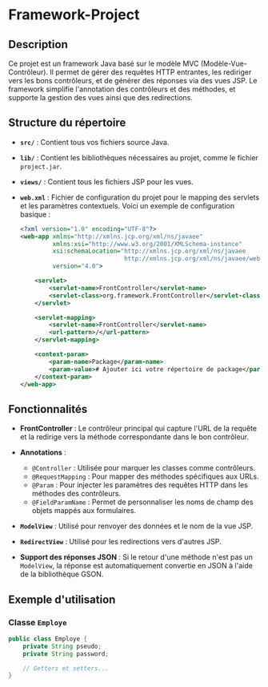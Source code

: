 # Framework-Project

## Description

Ce projet est un framework Java basé sur le modèle MVC (Modèle-Vue-Contrôleur). Il permet de gérer des requêtes HTTP entrantes, les rediriger vers les bons contrôleurs, et de générer des réponses via des vues JSP. Le framework simplifie l'annotation des contrôleurs et des méthodes, et supporte la gestion des vues ainsi que des redirections.

## Structure du répertoire

- **`src/`** : Contient tous vos fichiers source Java.
- **`lib/`** : Contient les bibliothèques nécessaires au projet, comme le fichier `project.jar`.
- **`views/`** : Contient tous les fichiers JSP pour les vues.
- **`web.xml`** : Fichier de configuration du projet pour le mapping des servlets et les paramètres contextuels. Voici un exemple de configuration basique :

    ```xml
    <?xml version="1.0" encoding="UTF-8"?>
    <web-app xmlns="http://xmlns.jcp.org/xml/ns/javaee"
             xmlns:xsi="http://www.w3.org/2001/XMLSchema-instance"
             xsi:schemaLocation="http://xmlns.jcp.org/xml/ns/javaee
                                 http://xmlns.jcp.org/xml/ns/javaee/web-app_4_0.xsd"
             version="4.0">
    
        <servlet>
            <servlet-name>FrontController</servlet-name>
            <servlet-class>org.framework.FrontController</servlet-class>
        </servlet>
    
        <servlet-mapping>
            <servlet-name>FrontController</servlet-name>
            <url-pattern>/</url-pattern>
        </servlet-mapping>

        <context-param>
            <param-name>Package</param-name>
            <param-value># Ajouter ici votre répertoire de package</param-value>
        </context-param>
    </web-app>
    ```

## Fonctionnalités

- **FrontController** : Le contrôleur principal qui capture l'URL de la requête et la redirige vers la méthode correspondante dans le bon contrôleur.
  
- **Annotations** :
  - `@Controller` : Utilisée pour marquer les classes comme contrôleurs.
  - `@RequestMapping` : Pour mapper des méthodes spécifiques aux URLs.
  - `@Param` : Pour injecter les paramètres des requêtes HTTP dans les méthodes des contrôleurs.
  - `@FieldParamName` : Permet de personnaliser les noms de champ des objets mappés aux formulaires.

- **`ModelView`** : Utilisé pour renvoyer des données et le nom de la vue JSP.
  
- **`RedirectView`** : Utilisé pour les redirections vers d'autres JSP.

- **Support des réponses JSON** : Si le retour d'une méthode n'est pas un `ModelView`, la réponse est automatiquement convertie en JSON à l'aide de la bibliothèque GSON.

## Exemple d'utilisation

### Classe `Employe`

```java
public class Employe {
    private String pseudo;
    private String password;

    // Getters et setters...
}
